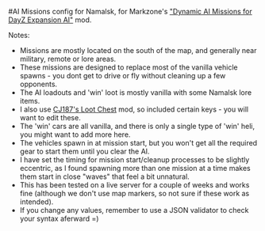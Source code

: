 #AI Missions config for Namalsk, for Markzone's ["Dynamic AI Missions for DayZ Expansion AI"](https://steamcommunity.com/sharedfiles/filedetails/?id=3277130230) mod.

Notes:
* Missions are mostly located on the south of the map, and generally near military, remote or lore areas.
* These missions are designed to replace most of the vanilla vehicle spawns - you dont get to drive or fly without cleaning up a few opponents. 
* The AI loadouts and 'win' loot is mostly vanilla with some Namalsk lore items.
* I also use [CJ187's Loot Chest](https://steamcommunity.com/workshop/filedetails/?id=2345073965) mod, so included certain keys - you will want to edit these.
* The 'win' cars are all vanilla, and there is only a single type of 'win' heli, you might want to add more here.
* The vehicles spawn in at mission start, but you won't get all the required gear to start them until you clear the AI.
* I have set the timing for mission start/cleanup processes to be slightly eccentric, as I found spawning more than one mission at a time makes them start in close "waves" that feel a bit unnatural.
* This has been tested on a live server for a couple of weeks and works fine (although we don't use map markers, so not sure if these work as intended).
* If you change any values, remember to use a JSON validator to check your syntax aferward =)
